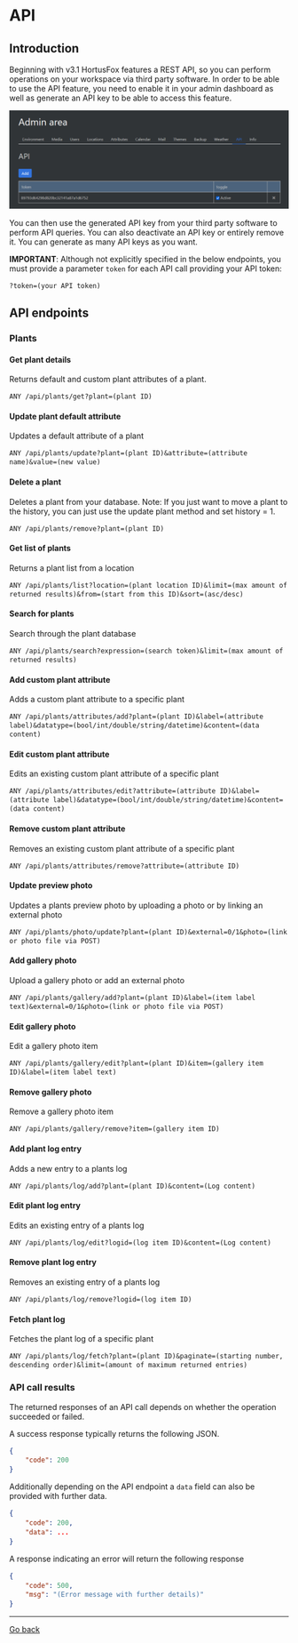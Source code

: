 # API

## Introduction

Beginning with v3.1 HortusFox features a REST API, so you can perform operations on your workspace via third party software.
In order to be able to use the API feature, you need to enable it in your admin dashboard as well as generate an API key to be able to access this feature.

<img src="gfx/Screenshot 2024-05-15 153024.png" alt="screenshot"/>

You can then use the generated API key from your third party software to perform API queries. You can also deactivate an API key or entirely remove it.
You can generate as many API keys as you want. 

**IMPORTANT**: Although not explicitly specified in the below endpoints, you must provide a parameter `token` for each API call providing your API token:
```
?token=(your API token)
```

## API endpoints

### Plants

#### Get plant details

Returns default and custom plant attributes of a plant.

```
ANY /api/plants/get?plant=(plant ID)
```

#### Update plant default attribute

Updates a default attribute of a plant

```
ANY /api/plants/update?plant=(plant ID)&attribute=(attribute name)&value=(new value)
```

#### Delete a plant

Deletes a plant from your database. Note: If you just want to move a plant to the history, you can just use the update plant method and set history = 1.

```
ANY /api/plants/remove?plant=(plant ID)
```

#### Get list of plants

Returns a plant list from a location

```
ANY /api/plants/list?location=(plant location ID)&limit=(max amount of returned results)&from=(start from this ID)&sort=(asc/desc)
```

#### Search for plants

Search through the plant database

```
ANY /api/plants/search?expression=(search token)&limit=(max amount of returned results)
```

#### Add custom plant attribute

Adds a custom plant attribute to a specific plant

```
ANY /api/plants/attributes/add?plant=(plant ID)&label=(attribute label)&datatype=(bool/int/double/string/datetime)&content=(data content)
```

#### Edit custom plant attribute

Edits an existing custom plant attribute of a specific plant

```
ANY /api/plants/attributes/edit?attribute=(attribute ID)&label=(attribute label)&datatype=(bool/int/double/string/datetime)&content=(data content)
```

#### Remove custom plant attribute

Removes an existing custom plant attribute of a specific plant

```
ANY /api/plants/attributes/remove?attribute=(attribute ID)
```

#### Update preview photo

Updates a plants preview photo by uploading a photo or by linking an external photo

```
ANY /api/plants/photo/update?plant=(plant ID)&external=0/1&photo=(link or photo file via POST)
```

#### Add gallery photo

Upload a gallery photo or add an external photo

```
ANY /api/plants/gallery/add?plant=(plant ID)&label=(item label text)&external=0/1&photo=(link or photo file via POST)
```

#### Edit gallery photo

Edit a gallery photo item

```
ANY /api/plants/gallery/edit?plant=(plant ID)&item=(gallery item ID)&label=(item label text)
```

#### Remove gallery photo

Remove a gallery photo item

```
ANY /api/plants/gallery/remove?item=(gallery item ID)
```

#### Add plant log entry

Adds a new entry to a plants log

```
ANY /api/plants/log/add?plant=(plant ID)&content=(Log content)
```

#### Edit plant log entry

Edits an existing entry of a plants log

```
ANY /api/plants/log/edit?logid=(log item ID)&content=(Log content)
```

#### Remove plant log entry

Removes an existing entry of a plants log

```
ANY /api/plants/log/remove?logid=(log item ID)
```

#### Fetch plant log

Fetches the plant log of a specific plant

```
ANY /api/plants/log/fetch?plant=(plant ID)&paginate=(starting number, descending order)&limit=(amount of maximum returned entries)
```

### API call results

The returned responses of an API call depends on whether the operation succeeded or failed.

A success response typically returns the following JSON.

```json
{
    "code": 200
}
```

Additionally depending on the API endpoint a `data` field can also be provided with further data.

```json
{
    "code": 200,
    "data": ...
}
```

A response indicating an error will return the following response

```json
{
    "code": 500,
    "msg": "(Error message with further details)"
}
```

<p><hr/></p>

[Go back](index.md)
